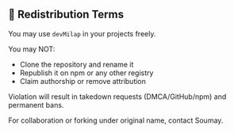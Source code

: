 ## 🚫 Redistribution Terms

You may use `devMilap` in your projects freely.

You may NOT:
- Clone the repository and rename it
- Republish it on npm or any other registry
- Claim authorship or remove attribution

Violation will result in takedown requests (DMCA/GitHub/npm) and permanent bans.

For collaboration or forking under original name, contact Soumay.
